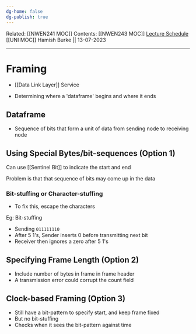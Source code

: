 ```yaml
---
dg-home: false
dg-publish: true
---
```

Related: [[NWEN241 MOC]]
Contents: [[NWEN243 MOC]]
[Lecture Schedule](https://ecs.wgtn.ac.nz/Courses/NWEN243_2023T2/LectureSchedule)
[[UNI MOC]]
Hamish Burke || 13-07-2023
***

# Framing

- [[Data Link Layer]] Service

- Determining where a 'dataframe' begins and where it ends

## Dataframe

- Sequence of bits that form a unit of data from sending node to receiving node

## Using Special Bytes/bit-sequences (Option 1)

Can use [[Sentinel Bit]] to indicate the start and end

Problem is that that sequence of bits may come up in the data

### Bit-stuffing or Character-stuffing

- To fix this, escape the characters

Eg: Bit-stuffing

- Sending `011111110`
- After 5 1's, Sender inserts 0 before transmitting next bit
- Receiver then ignores a zero after 5 1's

## Specifying Frame Length (Option 2)

- Include number of bytes in frame in frame header
- A transmission error could corrupt the count field

## Clock-based Framing (Option 3)

- Still have a bit-pattern to specify start, and keep frame fixed
- But no bit-stuffing
- Checks when it sees the bit-pattern against time 


